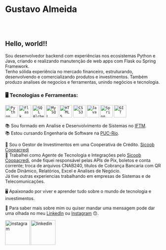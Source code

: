 </br>
</br>
<div dsplay="inline-block">
<h1 align="left">Gustavo Almeida</h1>
</br>
</br>

## Hello, world!!

Sou desenvolvedor backend com experiências nos ecosistemas Python e Java, criando e realizando manutenção de web apps com Flask ou Spring Framework.<br>
Tenho sólida experiência no mercado financeiro, estruturando, desenvolvendo e comercializando produtos e investimentos. Também produzo analises de negocios e ferramentas, unindo negócios e tecnologia.

### 🖥️ Tecnologias e Ferramentas: 


<code><img width="40px" src="https://cdn.jsdelivr.net/gh/devicons/devicon@latest/icons/python/python-original-wordmark.svg" title = "Python"/></code>
<code><img width="40px" src="https://cdn.jsdelivr.net/gh/devicons/devicon@latest/icons/flask/flask-original.svg" title = "Flask"/></code>
<code><img width="40px" src="https://cdn.jsdelivr.net/gh/devicons/devicon@latest/icons/sqlalchemy/sqlalchemy-original-wordmark.svg" title = "SQL Alchemy"/></code>
<code><img width="40px" src="https://cdn.jsdelivr.net/gh/devicons/devicon@latest/icons/mysql/mysql-original-wordmark.svg" title = "MySQL"/></code>
<code><img width="40px" src="https://cdn.jsdelivr.net/gh/devicons/devicon@latest/icons/html5/html5-original.svg" title = "HTML5"/></code>
<code><img width="40px" src="https://cdn.jsdelivr.net/gh/devicons/devicon@latest/icons/css3/css3-original-wordmark.svg" title = "CSS3"/></code>
<code><img width="40px" src="https://cdn.jsdelivr.net/gh/devicons/devicon/icons/java/java-original.svg" title = "Java"/></code>
<code><img width="40px" src="https://cdn.jsdelivr.net/gh/devicons/devicon/icons/spring/spring-original.svg" title = "Spring"/></code>
<code><img width="40px" src="https://cdn.jsdelivr.net/gh/devicons/devicon/icons/git/git-original.svg" title = "GIT"/></code>

📚 Sou formado em Analise e Desenvolvimento de Sistemas no [IFTM](https://iftm.edu.br/).<br>
📚 Estou cursando Engenharia de Software na [PUC-Rio](https://www.puc-rio.br/index.html).<br>

💼 Sou o Gestor de Investimentos em uma Cooperativa de Crédito. [Sicoob Coopacredi](https://www.sicoob.com.br/web/sicoobcoopacredi)<br>
💼 Trabalhei como Agente de Tecnologia e Integrações pelo [Sicoob Coopacredi](https://www.sicoob.com.br/web/sicoobcoopacredi), onde fiquei responsável pelas APIs de Pix, boletos e conta corrente; troca de arquivos CNAB240, títulos de Cobrança Bancaria com QR Code Dinâmico, Relatórios, Excel e Analises de Negócio.<br>
Já tive outras experiencias trabalhando em empresas de Sistemas e de Telecomunicações.<br>

🖥️ Apaixonado por viver e aprender tudo sobre o mundo de tecnologia e investimentos.

🔷 Para saber mais sobre mim ou quiser mandar uma mensagem pode dar uma olhada no meu [LinkedIn](https://www.linkedin.com/in/gustavogalmeida) ou [Instagram](https://www.instagram.com/gustavogabriel.gg/) 🙃.

<a href="https://www.instagram.com/gustavogabriel.gg/">
    <img align="left" width="80px" src="https://i.ibb.co/qkGSp1D/instagram.png" alt="instagram" style="vertical-align:top;">
  </a> 
  <a href="https://www.linkedin.com/in/gustavogalmeida">
    <img width="80px" src="https://i.ibb.co/RyZx12b/linkedin.png" alt="linkedin" style="vertical-align:top;">
  </a>
</div>

